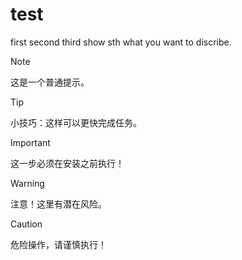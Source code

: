 # test
first
second
third
show sth what you want to discribe.

> [!NOTE]
> 这是一个普通提示。

> [!TIP]
> 小技巧：这样可以更快完成任务。

> [!IMPORTANT]
> 这一步必须在安装之前执行！

> [!WARNING]
> 注意！这里有潜在风险。

> [!CAUTION]
> 危险操作，请谨慎执行！

